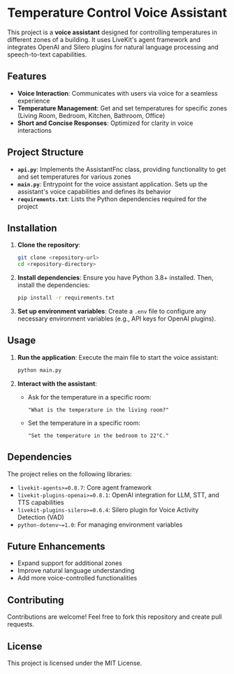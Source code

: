 # Temperature Control Voice Assistant

This project is a **voice assistant** designed for controlling temperatures in different zones of a building. It uses LiveKit's agent framework and integrates OpenAI and Silero plugins for natural language processing and speech-to-text capabilities.

## Features

- **Voice Interaction**: Communicates with users via voice for a seamless experience
- **Temperature Management**: Get and set temperatures for specific zones (Living Room, Bedroom, Kitchen, Bathroom, Office)
- **Short and Concise Responses**: Optimized for clarity in voice interactions

## Project Structure

- **`api.py`**: Implements the AssistantFnc class, providing functionality to get and set temperatures for various zones
- **`main.py`**: Entrypoint for the voice assistant application. Sets up the assistant's voice capabilities and defines its behavior
- **`requirements.txt`**: Lists the Python dependencies required for the project

## Installation

1. **Clone the repository**:
   ```bash
   git clone <repository-url>
   cd <repository-directory>
   ```

2. **Install dependencies**:
   Ensure you have Python 3.8+ installed. Then, install the dependencies:
   ```bash
   pip install -r requirements.txt
   ```

3. **Set up environment variables**:
   Create a `.env` file to configure any necessary environment variables (e.g., API keys for OpenAI plugins).

## Usage

1. **Run the application**:
   Execute the main file to start the voice assistant:
   ```bash
   python main.py
   ```

2. **Interact with the assistant**:
   * Ask for the temperature in a specific room:
     ```
     "What is the temperature in the living room?"
     ```
   * Set the temperature in a specific room:
     ```
     "Set the temperature in the bedroom to 22°C."
     ```

## Dependencies

The project relies on the following libraries:

* `livekit-agents>=0.8.7`: Core agent framework
* `livekit-plugins-openai>=0.8.1`: OpenAI integration for LLM, STT, and TTS capabilities
* `livekit-plugins-silero>=0.6.4`: Silero plugin for Voice Activity Detection (VAD)
* `python-dotenv~=1.0`: For managing environment variables

## Future Enhancements

* Expand support for additional zones
* Improve natural language understanding
* Add more voice-controlled functionalities

## Contributing

Contributions are welcome! Feel free to fork this repository and create pull requests.

## License

This project is licensed under the MIT License.
